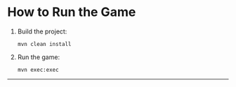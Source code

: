# How to Run the Game

1. Build the project:

   ```
   mvn clean install
   ```

2. Run the game:

   ```
   mvn exec:exec
   ```

---
